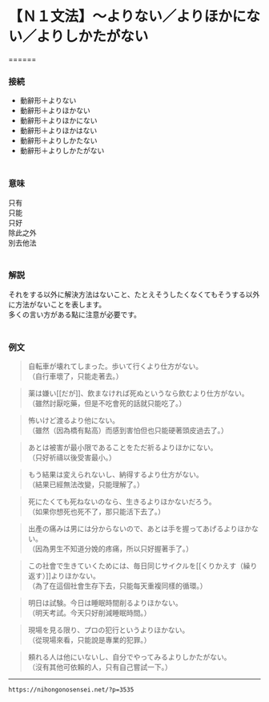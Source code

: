 # 【Ｎ１文法】～よりない／よりほかにない／よりしかたがない
======

### 接続

- 動辭形＋よりない  
- 動辭形＋よりほかない  
- 動辭形＋よりほかにない  
- 動辭形＋よりほかはない  
- 動辭形＋よりしかたない  
- 動辭形＋よりしかたがない  
　

### 意味

只有  
只能  
只好  
除此之外  
別去他法  
　

### 解説

それをする以外に解決方法はないこと、たとえそうしたくなくてもそうする以外に方法がないことを表します。  
多くの言い方がある點に注意が必要です。  
　

### 例文

>自転車が壊れてしまった。歩いて行くより仕方がない。  
（自行車壞了，只能走著去。）  

>薬は嫌い[[だが]]、飲まなければ死ぬというなら飲むより仕方がない。  
（雖然討厭吃藥，但是不吃會死的話就只能吃了。）  

>怖いけど渡るより他にない。  
（雖然（因為橋有點高）而感到害怕但也只能硬著頭皮過去了。）  

>あとは被害が最小限であることをただ祈るよりほかにない。  
（只好祈禱以後受害最小。）  

>もう結果は変えられないし、納得するより仕方がない。  
（結果已經無法改變，只能理解了。）  

>死にたくても死ねないのなら、生きるよりほかないだろう。  
（如果你想死也死不了，那只能活下去了。）  

>出產の痛みは男には分からないので、あとは手を握ってあげるよりほかない。  
（因為男生不知道分娩的疼痛，所以只好握著手了。）  

>この社會で生きていくためには、毎日同じサイクルを[[くりかえす（繰り返す）]]よりほかない。  
（為了在這個社會生存下去，只能每天重複同樣的循環。）  

>明日は試験。今日は睡眠時間削るよりほかない。  
（明天考試。今天只好削減睡眠時間。）  

>現場を見る限り、プロの犯行というよりほかない。  
（從現場來看，只能說是專業的犯罪。）  

>頼れる人は他にいないし、自分でやってみるよりしかたがない。  
（沒有其他可依賴的人，只有自己嘗試一下。）

---
`https://nihongonosensei.net/?p=3535`